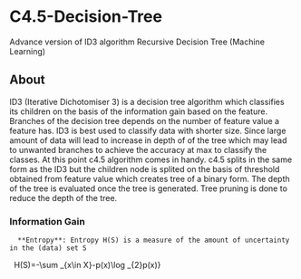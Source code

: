 # C4.5-Decision-Tree
Advance version of ID3 algorithm Recursive Decision Tree (Machine Learning)

## About
ID3 (Iterative Dichotomiser 3)  is a decision tree algorithm which classifies its children on the basis of the information gain
based on the feature. Branches of the decision tree depends on the number of feature value a feature has.
ID3 is best used to classify data with shorter size. Since large amount of data will lead to increase in depth of of the tree which may lead to unwanted branches to achieve the accuracy at max to classify the classes.
  At this point c4.5 algorithm comes in handy. c4.5 splits in the same form as the ID3 but the children node is splited on the basis of threshold obtained from feature value which creates tree of a binary form. The depth of the tree is evaluated once the tree is generated.
Tree pruning is done to reduce the depth of the tree.

### Information Gain
      **Entropy**: Entropy H(S) is a measure of the amount of uncertainty in the (data) set S
                      H(S)=-\sum _{x\in X}-p(x)\log _{2}p(x)}
